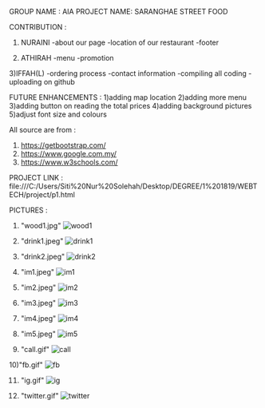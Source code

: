GROUP NAME : AIA
PROJECT NAME: SARANGHAE STREET FOOD

CONTRIBUTION :
1) NURAINI
-about our page
-location of our restaurant
-footer

2) ATHIRAH
-menu
-promotion

3)IFFAH(L)
-ordering process
-contact information
-compiling all coding 
-uploading on github

FUTURE ENHANCEMENTS :
1)adding map location
2)adding more menu
3)adding button on reading the total prices
4)adding background pictures
5)adjust font size and colours

All source are from :
1) https://getbootstrap.com/
2) https://www.google.com.my/
3) https://www.w3schools.com/

PROJECT LINK : file:///C:/Users/Siti%20Nur%20Solehah/Desktop/DEGREE/1%201819/WEBTECH/project/p1.html

PICTURES :

1) "wood1.jpg"
![wood1](https://user-images.githubusercontent.com/44051990/47658617-3e505c80-dbce-11e8-93d5-19f6c290bcaa.jpg)

2) "drink1.jpeg"
![drink1](https://user-images.githubusercontent.com/44051990/47658440-f7626700-dbcd-11e8-81ab-99275b09fafb.jpeg)

3) "drink2.jpeg"
![drink2](https://user-images.githubusercontent.com/44051990/47658449-f9c4c100-dbcd-11e8-9879-07997291973a.jpeg)

4) "im1.jpeg"
![im1](https://user-images.githubusercontent.com/44051990/47658457-00533880-dbce-11e8-82aa-959e191f9fd5.jpeg)

5) "im2.jpeg"
![im2](https://user-images.githubusercontent.com/44051990/47658461-02b59280-dbce-11e8-840b-34bd91783df8.jpeg)

6) "im3.jpeg"
![im3](https://user-images.githubusercontent.com/44051990/47658471-05b08300-dbce-11e8-8474-0becb101352b.jpeg)

7) "im4.jpeg"
![im4](https://user-images.githubusercontent.com/44051990/47658472-06491980-dbce-11e8-9205-74f3817fd39f.jpeg)

8) "im5.jpeg"
![im5](https://user-images.githubusercontent.com/44051990/47658474-0812dd00-dbce-11e8-97d7-03d94d25e31f.jpeg)

9) "call.gif"
![call](https://user-images.githubusercontent.com/44051990/47658438-f6313a00-dbcd-11e8-911a-2531c5dc5044.gif)

10)"fb.gif"
![fb](https://user-images.githubusercontent.com/44051990/47658450-fa5d5780-dbcd-11e8-8ee5-8c1e942439f3.gif)

11) "ig.gif"
![ig](https://user-images.githubusercontent.com/44051990/47658452-fc271b00-dbcd-11e8-8321-caa93995726c.gif)

12) "twitter.gif"
![twitter](https://user-images.githubusercontent.com/44051990/47658478-09dca080-dbce-11e8-8328-ccc4129aa3ca.gif)


